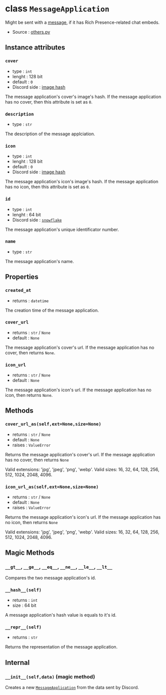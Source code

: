 # class `MessageApplication`

Might be sent with a [message](Message.md), if it has Rich Presence-related
chat embeds.

- Source : [others.py](https://github.com/HuyaneMatsu/hata/blob/master/hata/discord/webhook.py)

## Instance attributes

### `cover`

- type : `int`
- lenght : 128 bit
- default : `0`
- Discord side : [image hash](https://github.com/discordapp/discord-api-docs/blob/master/docs/Reference.md#cdn-endpoints)

The message application's cover's image's hash. If the message application has
no cover, then this attribute is set as `0`.

### `description`

- type : `str`

The description of the message applciation.

### `icon`

- type : `int`
- lenght : 128 bit
- default : `0`
- Discord side : [image hash](https://github.com/discordapp/discord-api-docs/blob/master/docs/Reference.md#cdn-endpoints)

The message application's icon's image's hash. If the message application has
no icon, then this attribute is set as `0`.

### `id`

- type : `int`
- lenght : 64 bit
- Discord side : [`snowflake`](https://github.com/discordapp/discord-api-docs/blob/master/docs/Reference.md#snowflakes)
    
The message application's unique identificator number.

### `name`

- type : `str`

The message application's name.

## Properties

### `created_at`

- returns : `datetime`

The creation time of the message application.

### `cover_url`

- returns : `str` / `None`
- default : `None`

The message application's cover's url. If the message application has no cover,
then returns `None`.

### `icon_url`

- returns : `str` / `None`
- default : `None`

The message application's icon's url. If the message application has no icon,
then returns `None`.

## Methods

### `cover_url_as(self,ext=None,size=None)`

- returns : `str` / `None`
- default : `None`
- raises : `ValueError`

Returns the message application's cover's url.
If the message application has no cover, then returns `None`

Valid extensions: 'jpg', 'jpeg', 'png', 'webp'.
Valid sizes: 16, 32, 64, 128, 256, 512, 1024, 2048, 4096.

### `icon_url_as(self,ext=None,size=None)`

- returns : `str` / `None`
- default : `None`
- raises : `ValueError`

Returns the message application's icon's url.
If the message application has no icon, then returns `None`

Valid extensions: 'jpg', 'jpeg', 'png', 'webp'.
Valid sizes: 16, 32, 64, 128, 256, 512, 1024, 2048, 4096.

## Magic Methods

### `__gt__`, `__ge__`, `__eq__`, `__ne__`, `__le__`, `__lt__`

Compares the two message application's id.

### `__hash__(self)`

- returns : `int`
- size : 64 bit

A message application's hash value is equals to it's id.

### `__repr__(self)`

- returns : `str`

Returns the representation of the message application.

## Internal

### `__init__(self,data)` (magic method)

Creates a new [`MessageApplication`](MessageApplication.md) from the data
sent by Discord.

